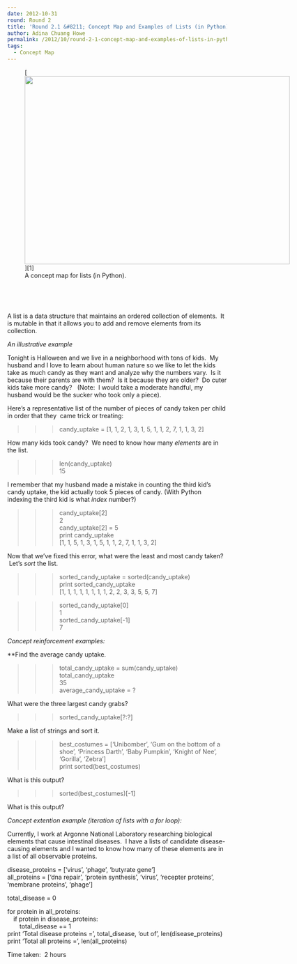 ```yaml
---
date: 2012-10-31
round: Round 2
title: 'Round 2.1 &#8211; Concept Map and Examples of Lists (in Python)'
author: Adina Chuang Howe
permalink: /2012/10/round-2-1-concept-map-and-examples-of-lists-in-python/
tags:
  - Concept Map
---
```

<figure id="attachment_844" style="width: 608px;" class="wp-caption aligncenter">[<img class=" wp-image-844 " title="List-cm" src="/training-course/uploads/2012/10/Screen-Shot-2012-10-31-at-9.22.21-AM.png" alt="" width="608" height="432" />][1]<figcaption class="wp-caption-text">A concept map for lists (in Python).</figcaption></figure> 
&nbsp;

&nbsp;

A list is a data structure that maintains an ordered collection of elements.  It is mutable in that it allows you to add and remove elements from its collection.

*An illustrative example*

Tonight is Halloween and we live in a neighborhood with tons of kids.  My husband and I love to learn about human nature so we like to let the kids take as much candy as they want and analyze why the numbers vary.  Is it because their parents are with them?  Is it because they are older?  Do cuter kids take more candy?   (Note:  I would take a moderate handful, my husband would be the sucker who took only a piece).

Here&#8217;s a representative list of the number of pieces of candy taken per child in order that they  came trick or treating:

>>> candy_uptake = [1, 1, 2, 1, 3, 1, 5, 1, 1, 2, 7, 1, 1, 3, 2]

How many kids took candy?  We need to know how many *elements* are in the list.

>>> len(candy_uptake)  
15

I remember that my husband made a mistake in counting the third kid&#8217;s candy uptake, the kid actually took 5 pieces of candy. (With Python indexing the third kid is what *index* number?)

>>> candy_uptake[2]  
2  
>>> candy_uptake[2] = 5  
>>> print candy_uptake  
[1, 1, 5, 1, 3, 1, 5, 1, 1, 2, 7, 1, 1, 3, 2]

Now that we&#8217;ve fixed this error, what were the least and most candy taken?  Let&#8217;s *sort* the list.

>>> sorted\_candy\_uptake = sorted(candy_uptake)  
>>> print sorted\_candy\_uptake  
[1, 1, 1, 1, 1, 1, 1, 1, 2, 2, 3, 3, 5, 5, 7]

>>> sorted\_candy\_uptake[0]  
1  
>>> sorted\_candy\_uptake[-1]  
7

*Concept reinforcement examples:*

**Find the average candy uptake.

>>> total\_candy\_uptake = sum(candy_uptake)  
>>> total\_candy\_uptake  
35  
>>> average\_candy\_uptake = ?

What were the three largest candy grabs?

>>> sorted\_candy\_uptake[?:?]

Make a list of strings and sort it.

>>> best_costumes = [&#8216;Unibomber&#8217;, &#8216;Gum on the bottom of a shoe&#8217;, &#8216;Princess Darth&#8217;, &#8216;Baby Pumpkin&#8217;, &#8216;Knight of Nee&#8217;, &#8216;Gorilla&#8217;, &#8216;Zebra&#8217;]  
>>> print sorted(best_costumes)

What is this output?

>>> sorted(best_costumes)[-1]

What is this output?

*Concept extention example (iteration of lists with a for loop):*

Currently, I work at Argonne National Laboratory researching biological elements that cause intestinal diseases.  I have a lists of candidate disease-causing elements and I wanted to know how many of these elements are in a list of all observable proteins.

disease_proteins = [&#8216;virus&#8217;, &#8216;phage&#8217;, &#8216;butyrate gene&#8217;]  
all_proteins = [&#8216;dna repair&#8217;, &#8216;protein synthesis&#8217;, &#8216;virus&#8217;, &#8216;recepter proteins&#8217;, &#8216;membrane proteins&#8217;, &#8216;phage&#8217;]

total_disease = 0

for protein in all_proteins:  
&emsp;if protein in disease_proteins:  
&emsp;&emsp;total_disease += 1  
print &#8216;Total disease proteins =&#8217;, total\_disease, &#8216;out of&#8217;, len(disease\_proteins)  
print &#8216;Total all proteins =&#8217;, len(all_proteins)

Time taken:  2 hours

 [1]: /training-course/uploads/2012/10/Screen-Shot-2012-10-31-at-9.22.21-AM.png
